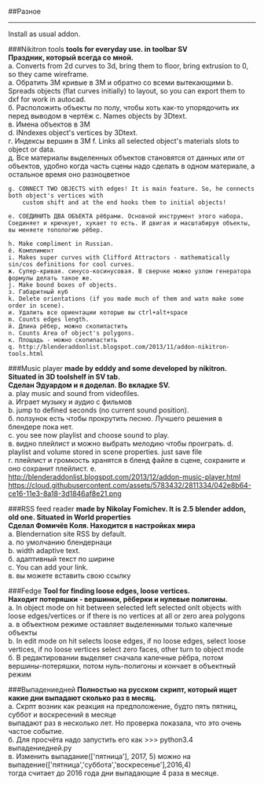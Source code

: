 ##Разное
______________

 Install as usual addon.

###Nikitron tools
  __tools for everyday use. in toolbar SV__    
  __Праздник, который всегда со мной.__    
    a. Converts from 2d curves to 3d, bring them to floor, bring extrusion to 0, so they came wireframe.    
    а. Обратить 3М кривые в 3М и обратно со всеми вытекающими
    b. Spreads objects (flat curves initially) to layout, so you can export them to dxf for work in autocad.    
    б. Расположить объекты по полу, чтобы хоть как-то упорядочить их перед выводом в чертёж
    c. Names objects by 3Dtext.    
    в. Имена объектов в 3М   
    d. INndexes object's vertices by 3Dtext.   
    г. Индексы вершин в 3М
    f. Links all selected object's materials slots to object or data.    
    д. Все материалы выделенных объектов становятся от данных или от объектов, удобно когда часть сцены надо сделать в одном материале, а остальное время оно разноцветное    
    
    g. CONNECT TWO OBJECTS with edges! It is main feature. So, he connects both object's vertices with     
        custom shift and at the end hooks them to initial objects!    
    
    е. СОЕДИНИТЬ ДВА ОБЪЕКТА рёбрами. Основной инструмент этого набора. Соединяет и крючкует, хукает то есть. И двигая и масштабируя объекты, вы меняете топологию рёбер.
        
    h. Make compliment in Russian.    
    ё. Комплимент   
    i. Makes super curves with Clifford Attractors - mathematically sin/cos definitions for cool curves.    
    ж. Супер-кривая. синусо-косинусовая. В сверчке можно узлом генератора формулы делать такое же.  
    j. Make bound boxes of objects.    
    з. Габаритный куб   
    k. Delete orientations (if you made much of them and watn make some order in scene).    
    и. Удалить все ориентации которые вы ctrl+alt+space   
    m. Counts edges length.    
    й. Длина рёбер, можно скопипастить   
    n. Counts Area of object's polygons.    
    к. Площадь - можно скопипастить    
    q. http://blenderaddonlist.blogspot.com/2013/11/addon-nikitron-tools.html    

###Music player 
  __made by edddy and some developed by nikitron. Situated in 3D toolshelf in SV tab.__    
  __Сделан Эдуардом и я доделал. Во вкладке SV.__    
    a. play music and sound from videofiles.    
    а. Играет музыку и аудио с фильмов   
    b. jump to defined seconds (no current sound position).    
    б. ползунок есть чтобы прокрутить песню. Лучшего решения в блендере пока нет.    
    c. you see now playlist and choose sound to play.    
    в. видно плейлист и можно выбрать мелодию чтобы проиграть.
    d. playlist and volume stored in scene properties. just save file  
    г. плейлист и громкость хранятся в бленд файле в сцене, сохраните и оно сохранит плейлист.
    e. http://blenderaddonlist.blogspot.com/2013/12/addon-music-player.html    
    https://cloud.githubusercontent.com/assets/5783432/2811334/042e8b64-ce16-11e3-8a18-3d1846af8e21.png    

###RSS feed reader 
  __made by Nikolay Fomichev. It is 2.5 blender addon, old one. Situated in World properties__    
  __Сделал Фомичёв Коля. Находится в настройках мира__    
    a. Blendernation site RSS by default.     
    а. по умолчанию блендернаци    
    b. width adaptive text.    
    б. адаптивный текст по ширине   
    c. You can add your link.    
    в. вы можете вставить свою ссылку   

###Fedge
  __Tool for finding loose edges, loose vertices.__     
  __Находит потеряшки - вершинки, рёберки и нулевые полигоны.__     
    a. In object mode on hit between selected left selected onlt objects with loose edges/vertices or if there is no vertices at all or zero area polygons    
    а. в объектном режиме оставляет выделенными только калечные объекты   
    b. In edit mode on hit selects loose edges, if no loose edges, select loose vertices, if no loose vertices select zero faces, other turn to object mode    
    б. В редактировании выделяет сначала калечные рёбра, потом вершины-потеряшки, потом нуль-полигоны и кончает в объектный режим  

###Выпадениедней
  __Полностью на русском скрипт, который ищет какие дни выпадают сколько раз в месяц.__     
    а. Скрпт возник как реакция на предположение, будто пять пятниц, суббот и воскресений в месяце     
        выпадают раз в несколько лет. Но проверка показала, что это очень частое событие.    
    б. Для просчёта надо запустить его как >>> python3.4 выпадениедней.py    
    в. Изменить выпадание(['пятница'], 2017, 5) можно на выпадение(['пятница','суббота','воскресенье'],2016,4)    
        тогда считает до 2016 года дни выпадающие 4 раза в месяце.    
